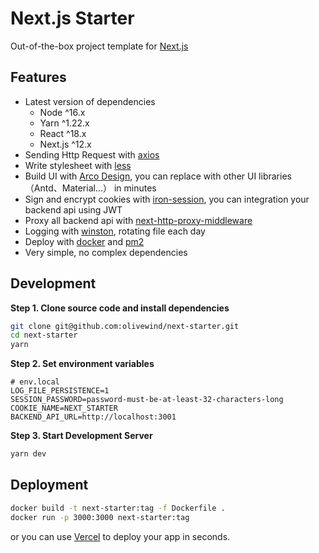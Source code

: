 # Next.js Starter

Out-of-the-box project template for [Next.js](https://nextjs.org/)

## Features
* Latest version of dependencies
  * Node ^16.x
  * Yarn ^1.22.x
  * React ^18.x
  * Next.js ^12.x
* Sending Http Request with [axios](https://github.com/axios/axios)
* Write stylesheet with [less](https://lesscss.org/)
* Build UI with [Arco Design](https://arco.design/), you can replace with other UI libraries（Antd、Material...） in minutes
* Sign and encrypt cookies with [iron-session](https://github.com/vvo/iron-session), you can  integration your backend api using JWT
* Proxy all backend api with [next-http-proxy-middleware](https://github.com/stegano/next-http-proxy-middleware)
* Logging with [winston](https://github.com/winstonjs/winston), rotating file each day
* Deploy with [docker](https://www.docker.com/) and [pm2](https://pm2.keymetrics.io/)
* Very simple, no complex dependencies


## Development

**Step 1. Clone source code and install dependencies** 

```bash
git clone git@github.com:olivewind/next-starter.git
cd next-starter
yarn
```
**Step 2. Set environment variables** 

```
# env.local
LOG_FILE_PERSISTENCE=1
SESSION_PASSWORD=password-must-be-at-least-32-characters-long
COOKIE_NAME=NEXT_STARTER
BACKEND_API_URL=http://localhost:3001
```

**Step 3. Start Development Server** 
``` bash
yarn dev
```

## Deployment

```bash
docker build -t next-starter:tag -f Dockerfile .
docker run -p 3000:3000 next-starter:tag
```

or you can use [Vercel](https://vercel.com/) to deploy your app in seconds.